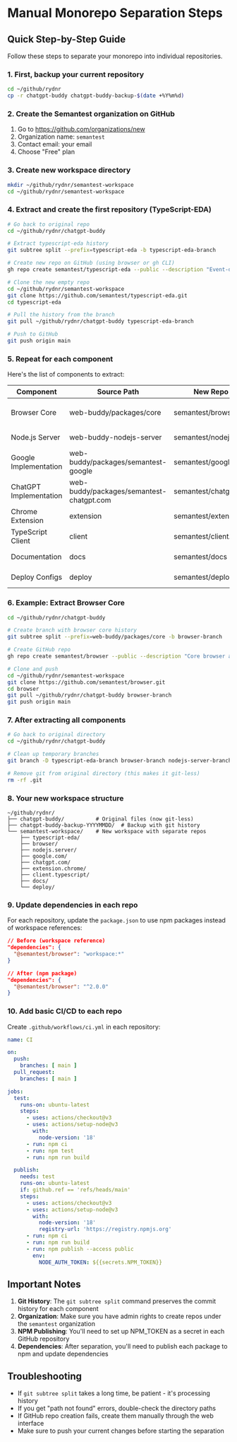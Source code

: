 # Manual Monorepo Separation Steps

## Quick Step-by-Step Guide

Follow these steps to separate your monorepo into individual repositories.

### 1. First, backup your current repository

```bash
cd ~/github/rydnr
cp -r chatgpt-buddy chatgpt-buddy-backup-$(date +%Y%m%d)
```

### 2. Create the Semantest organization on GitHub

1. Go to https://github.com/organizations/new
2. Organization name: `semantest`
3. Contact email: your email
4. Choose "Free" plan

### 3. Create new workspace directory

```bash
mkdir ~/github/rydnr/semantest-workspace
cd ~/github/rydnr/semantest-workspace
```

### 4. Extract and create the first repository (TypeScript-EDA)

```bash
# Go back to original repo
cd ~/github/rydnr/chatgpt-buddy

# Extract typescript-eda history
git subtree split --prefix=typescript-eda -b typescript-eda-branch

# Create new repo on GitHub (using browser or gh CLI)
gh repo create semantest/typescript-eda --public --description "Event-driven architecture framework for TypeScript"

# Clone the new empty repo
cd ~/github/rydnr/semantest-workspace
git clone https://github.com/semantest/typescript-eda.git
cd typescript-eda

# Pull the history from the branch
git pull ~/github/rydnr/chatgpt-buddy typescript-eda-branch

# Push to GitHub
git push origin main
```

### 5. Repeat for each component

Here's the list of components to extract:

| Component | Source Path | New Repo Name | Description |
|-----------|------------|---------------|-------------|
| Browser Core | web-buddy/packages/core | semantest/browser | Core browser automation framework |
| Node.js Server | web-buddy-nodejs-server | semantest/nodejs.server | Node.js server for Semantest |
| Google Implementation | web-buddy/packages/semantest-google | semantest/google.com | Google search automation |
| ChatGPT Implementation | web-buddy/packages/semantest-chatgpt.com | semantest/chatgpt.com | ChatGPT automation |
| Chrome Extension | extension | semantest/extension.chrome | Chrome extension |
| TypeScript Client | client | semantest/client.typescript | TypeScript client SDK |
| Documentation | docs | semantest/docs | Documentation site |
| Deploy Configs | deploy | semantest/deploy | Deployment configurations |

### 6. Example: Extract Browser Core

```bash
cd ~/github/rydnr/chatgpt-buddy

# Create branch with browser core history
git subtree split --prefix=web-buddy/packages/core -b browser-branch

# Create GitHub repo
gh repo create semantest/browser --public --description "Core browser automation framework"

# Clone and push
cd ~/github/rydnr/semantest-workspace
git clone https://github.com/semantest/browser.git
cd browser
git pull ~/github/rydnr/chatgpt-buddy browser-branch
git push origin main
```

### 7. After extracting all components

```bash
# Go back to original directory
cd ~/github/rydnr/chatgpt-buddy

# Clean up temporary branches
git branch -D typescript-eda-branch browser-branch nodejs-server-branch # etc...

# Remove git from original directory (this makes it git-less)
rm -rf .git
```

### 8. Your new workspace structure

```
~/github/rydnr/
├── chatgpt-buddy/          # Original files (now git-less)
├── chatgpt-buddy-backup-YYYYMMDD/  # Backup with git history
└── semantest-workspace/    # New workspace with separate repos
    ├── typescript-eda/
    ├── browser/
    ├── nodejs.server/
    ├── google.com/
    ├── chatgpt.com/
    ├── extension.chrome/
    ├── client.typescript/
    ├── docs/
    └── deploy/
```

### 9. Update dependencies in each repo

For each repository, update the `package.json` to use npm packages instead of workspace references:

```json
// Before (workspace reference)
"dependencies": {
  "@semantest/browser": "workspace:*"
}

// After (npm package)
"dependencies": {
  "@semantest/browser": "^2.0.0"
}
```

### 10. Add basic CI/CD to each repo

Create `.github/workflows/ci.yml` in each repository:

```yaml
name: CI

on:
  push:
    branches: [ main ]
  pull_request:
    branches: [ main ]

jobs:
  test:
    runs-on: ubuntu-latest
    steps:
      - uses: actions/checkout@v3
      - uses: actions/setup-node@v3
        with:
          node-version: '18'
      - run: npm ci
      - run: npm test
      - run: npm run build

  publish:
    needs: test
    runs-on: ubuntu-latest
    if: github.ref == 'refs/heads/main'
    steps:
      - uses: actions/checkout@v3
      - uses: actions/setup-node@v3
        with:
          node-version: '18'
          registry-url: 'https://registry.npmjs.org'
      - run: npm ci
      - run: npm run build
      - run: npm publish --access public
        env:
          NODE_AUTH_TOKEN: ${{secrets.NPM_TOKEN}}
```

## Important Notes

1. **Git History**: The `git subtree split` command preserves the commit history for each component
2. **Organization**: Make sure you have admin rights to create repos under the `semantest` organization
3. **NPM Publishing**: You'll need to set up NPM_TOKEN as a secret in each GitHub repository
4. **Dependencies**: After separation, you'll need to publish each package to npm and update dependencies

## Troubleshooting

- If `git subtree split` takes a long time, be patient - it's processing history
- If you get "path not found" errors, double-check the directory paths
- If GitHub repo creation fails, create them manually through the web interface
- Make sure to push your current changes before starting the separation
